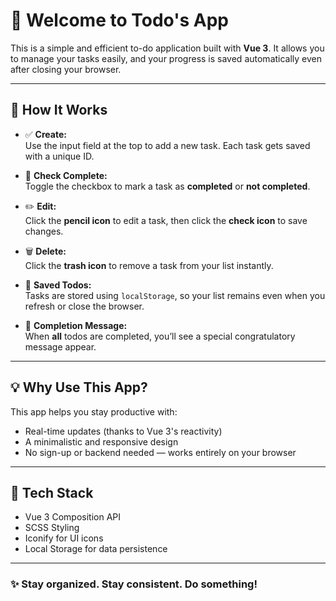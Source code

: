 # 📝 Welcome to Todo's App

This is a simple and efficient to-do application built with **Vue 3**. It allows you to manage your tasks easily, and your progress is saved automatically even after closing your browser.

---

## 🚀 How It Works

- ✅ **Create:**  
  Use the input field at the top to add a new task. Each task gets saved with a unique ID.

- 📌 **Check Complete:**  
  Toggle the checkbox to mark a task as **completed** or **not completed**.

- ✏️ **Edit:**  
  Click the **pencil icon** to edit a task, then click the **check icon** to save changes.

- 🗑️ **Delete:**  
  Click the **trash icon** to remove a task from your list instantly.

- 💾 **Saved Todos:**  
  Tasks are stored using `localStorage`, so your list remains even when you refresh or close the browser.

- 🎉 **Completion Message:**  
  When **all** todos are completed, you’ll see a special congratulatory message appear.

---

## 💡 Why Use This App?

This app helps you stay productive with:
- Real-time updates (thanks to Vue 3's reactivity)
- A minimalistic and responsive design
- No sign-up or backend needed — works entirely on your browser

---

## 📁 Tech Stack

- Vue 3 Composition API
- SCSS Styling
- Iconify for UI icons
- Local Storage for data persistence

---

### ✨ Stay organized. Stay consistent. Do something!

